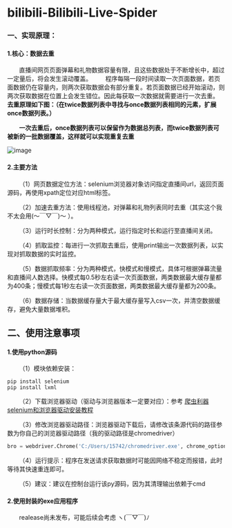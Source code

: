 # bilibili-Bilibili-Live-Spider
### 一、实现原理：
#### 1.核心：数据去重
&nbsp;&nbsp;&nbsp;&nbsp;&nbsp;&nbsp;&nbsp;直播间网页页面弹幕和礼物数据容量有限，且这些数据处于不断增长中，超过一定量后，将会发生滚动覆盖。
&nbsp;&nbsp;&nbsp;&nbsp;&nbsp;&nbsp;&nbsp;程序每隔一段时间读取一次页面数据，若页面数据仍在容量内，则两次获取数据会有部分重复。若页面数据已经开始滚动，则两次获取数据在位置上会发生错位。因此每获取一次数据就需要进行一次去重。 **去重原理如下图：（在twice数据列表中寻找与once数据列表相同的元素，扩展once数据列表。）**

&nbsp;&nbsp;&nbsp;&nbsp;&nbsp;&nbsp;&nbsp;**一次去重后，once数据列表可以保留作为数据总列表，而twice数据列表可被新的一批数据覆盖，这样就可以实现重复去重**

![image](https://github.com/AiCorein/bilibili-Bilibili-Live-Spider/blob/main/img/remove_repeat.png)
#### 2.主要方法
&nbsp;&nbsp;&nbsp;&nbsp;&nbsp;&nbsp;&nbsp;（1）网页数据定位方法：selenium浏览器对象访问指定直播间url，返回页面源码，再使用xpath定位对应html标签。

&nbsp;&nbsp;&nbsp;&nbsp;&nbsp;&nbsp;&nbsp;（2）加速去重方法：使用线程池，对弹幕和礼物列表同时去重（其实这个我不太会用(～￣▽￣)～ ）。

&nbsp;&nbsp;&nbsp;&nbsp;&nbsp;&nbsp;&nbsp;（3）运行时长控制：分为两种模式，运行指定时长和运行至直播间关闭。

&nbsp;&nbsp;&nbsp;&nbsp;&nbsp;&nbsp;&nbsp;（4）抓取监控：每进行一次抓取去重后，使用print输出一次数据列表，以实现对抓取数据的实时监控。

&nbsp;&nbsp;&nbsp;&nbsp;&nbsp;&nbsp;&nbsp;（5）数据抓取频率：分为两种模式，快模式和慢模式，具体可根据弹幕流量和直播间人数选择。快模式每0.5秒左右读一次页面数据，两类数据最大缓存量都为400条；慢模式每1秒左右读一次页面数据，两类数据最大缓存量都为200条。

&nbsp;&nbsp;&nbsp;&nbsp;&nbsp;&nbsp;&nbsp;（6）数据存储：当数据缓存量大于最大缓存量写入csv一次，并清空数据缓存，避免大量数据堆积。

## 二、使用注意事项
#### 1.使用python源码
&nbsp;&nbsp;&nbsp;&nbsp;&nbsp;&nbsp;&nbsp;（1）模块依赖安装：
```shell
pip install selenium
pip install lxml
```
&nbsp;&nbsp;&nbsp;&nbsp;&nbsp;&nbsp;&nbsp;（2）下载浏览器驱动（驱动与浏览器版本一定要对应）：参考 [爬虫利器selenium和浏览器驱动安装教程](https://blog.csdn.net/qq_44032277/article/details/105793873)

&nbsp;&nbsp;&nbsp;&nbsp;&nbsp;&nbsp;&nbsp;（3）修改浏览器驱动路径：浏览器驱动下载后，请修改该条源代码的路径参数为你自己的浏览器驱动路径（我的驱动路径是chromedriver）
```python
bro = webdriver.Chrome('C:/Users/15742/chromedriver.exe', chrome_options = chrome_options)
```

&nbsp;&nbsp;&nbsp;&nbsp;&nbsp;&nbsp;&nbsp;（4）运行提示：程序在发送请求获取数据时可能因网络不稳定而报错，此时等待其快速重连即可。

&nbsp;&nbsp;&nbsp;&nbsp;&nbsp;&nbsp;&nbsp;（5）建议：建议在控制台运行该py源码，因为其清理输出依赖于cmd

#### 2.使用封装的exe应用程序
&nbsp;&nbsp;&nbsp;&nbsp;&nbsp;&nbsp;&nbsp;realease尚未发布，可能后续会考虑
ヽ(￣▽￣)ﾉ
